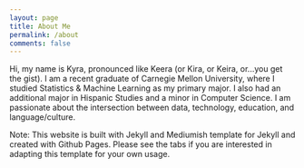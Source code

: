 ```yaml
---
layout: page
title: About Me
permalink: /about
comments: false
---
```


<div class="row justify-content-between">
<div class="col-md-8 pr-5">

<p>Hi, my name is Kyra, pronounced like Keera (or Kira, or Keira, or...you get the gist). I am a recent graduate of Carnegie Mellon University, where I studied Statistics & Machine Learning as my primary major. I also had an additional major in Hispanic Studies and a minor in Computer Science. I am passionate about the intersection between data, technology, education, and language/culture.</p>

<p>Note: This website is built with Jekyll and Mediumish template for Jekyll and created with Github Pages. Please see the tabs if you are interested in adapting this template for your own usage.</p>

</div>
</div>